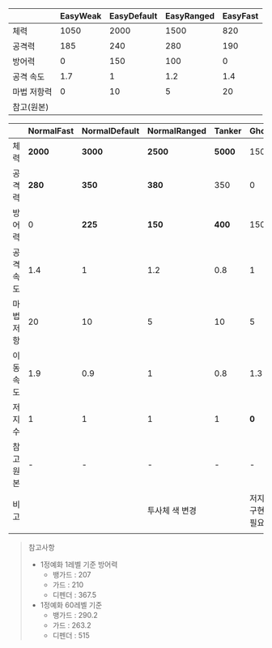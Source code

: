 
|        | EasyWeak | EasyDefault | EasyRanged | EasyFast |
| ------ | -------- | ----------- | ---------- | -------- |
| 체력     | 1050     | 2000        | 1500       | 820      |
| 공격력    | 185      | 240         | 280        | 190      |
| 방어력    | 0        | 150         | 100        | 0        |
| 공격 속도  | 1.7      | 1           | 1.2        | 1.4      |
| 마법 저항력 | 0        | 10          | 5          | 20       |
| 참고(원본) |          |             |            |          |


|       | NormalFast | NormalDefault | NormalRanged | **Tanker** | **Ghost**  |
| ----- | ---------- | ------------- | ------------ | ---------- | ---------- |
| 체력    | **2000**   | **3000**      | **2500**     | **5000**   | 1500       |
| 공격력   | **280**    | **350**       | **380**      | 350        | 0          |
| 방어력   | 0          | **225**       | **150**      | **400**    | 150        |
| 공격 속도 | 1.4        | 1             | 1.2          | 0.8        | 1          |
| 마법 저항 | 20         | 10            | 5            | 10         | 5          |
| 이동 속도 | 1.9        | 0.9           | 1            | 0.8        | 1.3        |
| 저지수   | 1          | 1             | 1            | 1          | **0**      |
| 참고 원본 | -          | -             | -            | -          | -          |
| 비고    |            |               | 투사체 색 변경     |            | 저지 X 구현 필요 |
|       |            |               |              |            |            |




> 참고사항
> - 1정예화 1레벨 기준 방어력
> 	- 뱅가드 : 207
> 	- 가드 : 210
> 	- 디펜더 : 367.5
> - 1정예화 60레벨 기준
> 	- 뱅가드 : 290.2
> 	- 가드 : 263.2
> 	- 디펜더 : 515

